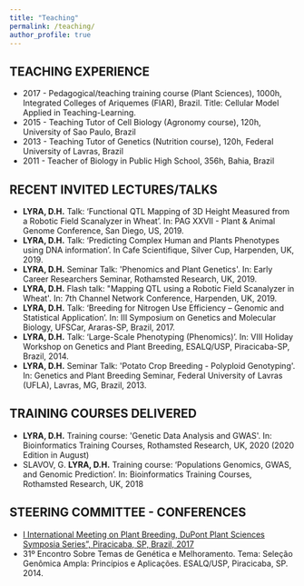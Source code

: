 ```yaml
---
title: "Teaching"
permalink: /teaching/
author_profile: true
---
```


## TEACHING EXPERIENCE

- 2017 - Pedagogical/teaching training course (Plant Sciences), 1000h, Integrated Colleges of Ariquemes (FIAR), Brazil. Title: Cellular Model Applied in Teaching-Learning.
-	2015 - Teaching Tutor of Cell Biology (Agronomy course), 120h, University of Sao Paulo, Brazil
-	2013 - Teaching Tutor of Genetics (Nutrition course), 120h, Federal University of Lavras, Brazil
-	2011 - Teacher of Biology in Public High School, 356h, Bahia, Brazil

## RECENT INVITED LECTURES/TALKS		
 
- **LYRA, D.H.** Talk: ‘Functional QTL Mapping of 3D Height Measured from a Robotic Field Scanalyzer in Wheat’. In: PAG XXVII - Plant & Animal Genome Conference, San Diego, US, 2019.
-	**LYRA, D.H.** Talk: ‘Predicting Complex Human and Plants Phenotypes using DNA information’. In Cafe Scientifique, Silver Cup, Harpenden, UK, 2019.
-	**LYRA, D.H.** Seminar Talk: 'Phenomics and Plant Genetics'. In: Early Career Researchers Seminar, Rothamsted Research, UK, 2019.
-	**LYRA, D.H.** Flash talk: "Mapping QTL using a Robotic Field Scanalyzer in Wheat'. In: 7th Channel Network Conference, Harpenden, UK, 2019.
-	**LYRA, D.H.** Talk: ‘Breeding for Nitrogen Use Efficiency – Genomic and Statistical Application’. In: III Symposium on Genetics and Molecular Biology, UFSCar, Araras-SP, Brazil, 2017.
-	**LYRA, D.H.** Talk: ‘Large-Scale Phenotyping (Phenomics)’. In: VIII Holiday Workshop on Genetics and Plant Breeding, ESALQ/USP, Piracicaba-SP, Brazil, 2014.
-	**LYRA, D.H.** Seminar Talk: 'Potato Crop Breeding - Polyploid Genotyping'. In: Genetics and Plant Breeding Seminar, Federal University of Lavras (UFLA), Lavras, MG, Brazil, 2013.

## TRAINING COURSES DELIVERED

- **LYRA, D.H.** Training course: 'Genetic Data Analysis and GWAS'. In: Bioinformatics Training Courses, Rothamsted Research, UK, 2020 (2020 Edition in August)
- SLAVOV, G. **LYRA, D.H.** Training course: ‘Populations Genomics, GWAS, and Genomic Prediction’. In: Bioinformatics Training Courses, Rothamsted Research, UK, 2018

## STEERING COMMITTEE - CONFERENCES

- [I International Meeting on Plant Breeding, DuPont Plant Sciences Symposia Series”, Piracicaba, SP, Brazil, 2017](https://gvenck.wordpress.com/about/)
- 31º Encontro Sobre Temas de Genética e Melhoramento. Tema: Seleção Genômica Ampla: Princípios e Aplicações. ESALQ/USP, Piracicaba, SP. 2014.



